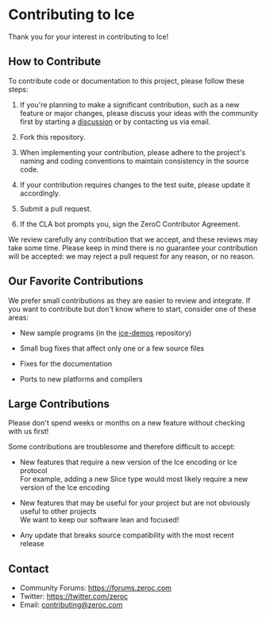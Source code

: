 # Contributing to Ice

Thank you for your interest in contributing to Ice!

## How to Contribute

To contribute code or documentation to this project, please follow these steps:

1. If you're planning to make a significant contribution, such as a new feature
   or major changes, please discuss your ideas with the community first by
   starting a [discussion](https://github.com/zeroc-ice/ice/discussions) or by
   contacting us via email.

2. Fork this repository.

3. When implementing your contribution, please adhere to the project's naming
   and coding conventions to maintain consistency in the source code.

4. If your contribution requires changes to the test suite, please update it
   accordingly.

5. Submit a pull request.

6. If the CLA bot prompts you, sign the ZeroC Contributor Agreement.

We review carefully any contribution that we accept, and these reviews may take
some time. Please keep in mind there is no guarantee your contribution will be
accepted: we may reject a pull request for any reason, or no reason.

## Our Favorite Contributions

We prefer small contributions as they are easier to review and integrate. If
you want to contribute but don't know where to start, consider one of these
areas:

- New sample programs
  (in the [ice-demos](https://github.com/zeroc-ice/ice-demos) repository)

- Small bug fixes that affect only one or a few source files

- Fixes for the documentation

- Ports to new platforms and compilers

## Large Contributions

Please don't spend weeks or months on a new feature without checking with us
first!

Some contributions are troublesome and therefore difficult to accept:

- New features that require a new version of the Ice encoding or Ice protocol\
  For example, adding a new Slice type would most likely require a new version
  of the Ice encoding

- New features that may be useful for your project but are not obviously useful
  to other projects\
  We want to keep our software lean and focused!

- Any update that breaks source compatibility with the most recent release

## Contact

- Community Forums: <https://forums.zeroc.com>
- Twitter: <https://twitter.com/zeroc>
- Email: <contributing@zeroc.com>
